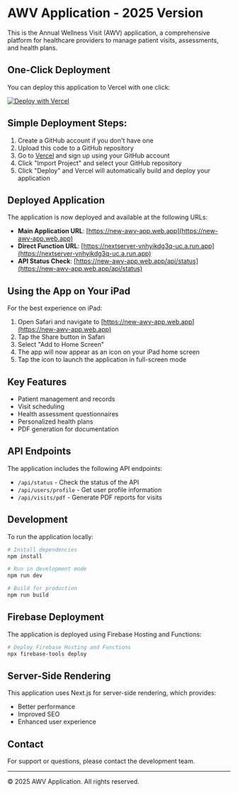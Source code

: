 # AWV Application - 2025 Version

This is the Annual Wellness Visit (AWV) application, a comprehensive platform for healthcare providers to manage patient visits, assessments, and health plans.

## One-Click Deployment

You can deploy this application to Vercel with one click:

[![Deploy with Vercel](https://vercel.com/button)](https://vercel.com/new/clone?repository-url=https%3A%2F%2Fgithub.com%2Fyour-username%2Fawv-application)

## Simple Deployment Steps:

1. Create a GitHub account if you don't have one
2. Upload this code to a GitHub repository
3. Go to [Vercel](https://vercel.com) and sign up using your GitHub account
4. Click "Import Project" and select your GitHub repository
5. Click "Deploy" and Vercel will automatically build and deploy your application

## Deployed Application

The application is now deployed and available at the following URLs:

- **Main Application URL**: [https://new-awv-app.web.app](https://new-awv-app.web.app)
- **Direct Function URL**: [https://nextserver-vnhyikdg3q-uc.a.run.app](https://nextserver-vnhyikdg3q-uc.a.run.app)
- **API Status Check**: [https://new-awv-app.web.app/api/status](https://new-awv-app.web.app/api/status)

## Using the App on Your iPad

For the best experience on iPad:

1. Open Safari and navigate to [https://new-awv-app.web.app](https://new-awv-app.web.app)
2. Tap the Share button in Safari
3. Select "Add to Home Screen"
4. The app will now appear as an icon on your iPad home screen
5. Tap the icon to launch the application in full-screen mode

## Key Features

- Patient management and records
- Visit scheduling
- Health assessment questionnaires
- Personalized health plans
- PDF generation for documentation

## API Endpoints

The application includes the following API endpoints:

- `/api/status` - Check the status of the API
- `/api/users/profile` - Get user profile information
- `/api/visits/pdf` - Generate PDF reports for visits

## Development

To run the application locally:

```bash
# Install dependencies
npm install

# Run in development mode
npm run dev

# Build for production
npm run build
```

## Firebase Deployment

The application is deployed using Firebase Hosting and Functions:

```bash
# Deploy Firebase Hosting and Functions
npx firebase-tools deploy
```

## Server-Side Rendering

This application uses Next.js for server-side rendering, which provides:

- Better performance
- Improved SEO
- Enhanced user experience

## Contact

For support or questions, please contact the development team.

---

© 2025 AWV Application. All rights reserved. 